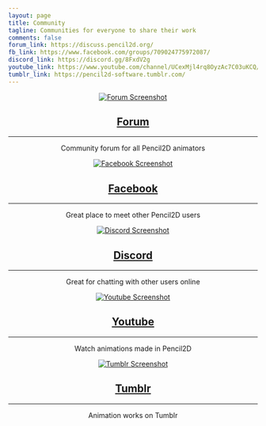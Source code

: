```yaml
---
layout: page
title: Community
tagline: Communities for everyone to share their work
comments: false
forum_link: https://discuss.pencil2d.org/
fb_link: https://www.facebook.com/groups/709024775972087/
discord_link: https://discord.gg/8FxdV2g
youtube_link: https://www.youtube.com/channel/UCexMjl4rq8OyzAc7C03uKCQ/playlists
tumblr_link: https://pencil2d-software.tumblr.com/
---
```


<div class="community-tiles" style="text-align:center">
  <div class="community-tile">
    <a href="{{ page.forum_link }}" target="_blank"><img src="{{ "/images/community-forum.jpg" | relative_url }}" alt="Forum Screenshot"></a>
    <a href="{{ page.forum_link }}" target="_blank"><h2 class="post-title">Forum</h2></a>
    <hr>
    <p>Community forum for all Pencil2D animators</p>
  </div>

  <div class="community-tile">
    <a href="{{ page.fb_link }}" target="_blank"><img src="{{ "/images/community-facebook.jpg" | relative_url }}" alt="Facebook Screenshot"></a>
    <a href="{{ page.fb_link }}" target="_blank"><h2 class="post-title">Facebook</h2></a>
    <hr>
    <p>Great place to meet other Pencil2D users</p>
  </div>

  <div class="community-tile">
    <a href="{{ page.discord_link }}" target="_blank"><img src="{{ "/images/community-discord.jpg" | relative_url }}" alt="Discord Screenshot"></a>
    <a href="{{ page.discord_link }}" target="_blank"><h2 class="post-title">Discord</h2></a>
    <hr>
    <p>Great for chatting with other users online</p>
  </div>

  <div class="community-tile">
  <a href="{{ page.youtube_link }}" target="_blank"><img src="{{ "/images/community-youtube.jpg" | relative_url }}" alt="Youtube Screenshot"></a>
    <a href="{{ page.youtube_link }}" target="_blank"><h2 class="post-title">Youtube</h2></a>
    <hr>
    <p>Watch animations made in Pencil2D</p>
  </div>

  <div class="community-tile">
    <a href="{{ page.tumblr_link }}" target="_blank"><img src="{{ "/images/community-tumblr.jpg" | relative_url }}" alt="Tumblr Screenshot"></a>
    <a href="{{ page.tumblr_link }}" target="_blank"><h2 class="post-title">Tumblr</h2></a>
    <hr>
    <p>Animation works on Tumblr</p>
  </div>

</div>
<div style="clear:both"></div>
